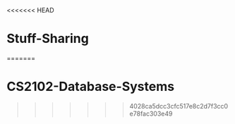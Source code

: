<<<<<<< HEAD
# Stuff-Sharing
=======
# CS2102-Database-Systems
>>>>>>> 4028ca5dcc3cfc517e8c2d7f3cc0e78fac303e49

